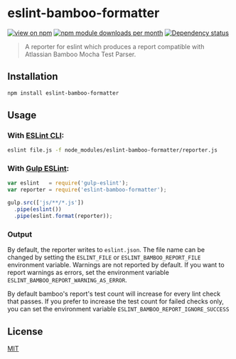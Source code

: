 # eslint-bamboo-formatter
[![view on npm](http://img.shields.io/npm/v/eslint-bamboo-formatter.svg?style=flat)](https://www.npmjs.org/package/eslint-bamboo-formatter)
[![npm module downloads per month](http://img.shields.io/npm/dm/eslint-bamboo-formatter.svg?style=flat)](https://www.npmjs.org/package/eslint-bamboo-formatter)
[![Dependency status](https://david-dm.org/voidberg/eslint-bamboo-formatter.svg?style=flat)](https://david-dm.org/voidberg/eslint-bamboo-formatter)

> A reporter for eslint which produces a report compatible with Atlassian Bamboo Mocha Test Parser.

## Installation

```sh
npm install eslint-bamboo-formatter
```

## Usage

### With [ESLint CLI](http://eslint.org/docs/user-guide/command-line-interface):

```sh
eslint file.js -f node_modules/eslint-bamboo-formatter/reporter.js
```

### With [Gulp ESLint](https://github.com/adametry/gulp-eslint):

```js
var eslint   = require('gulp-eslint');
var reporter = require('eslint-bamboo-formatter');

gulp.src(['js/**/*.js'])
  .pipe(eslint())
  .pipe(eslint.format(reporter));
```

### Output

By default, the reporter writes to `eslint.json`. The file name can be changed by setting the `ESLINT_FILE` or `ESLINT_BAMBOO_REPORT_FILE` environment variable.
Warnings are not reported by default. If you want to report warnings as errors, set the environment variable `ESLINT_BAMBOO_REPORT_WARNING_AS_ERROR`.

By default bamboo's report's test count will increase for every lint check that
passes. If you prefer to increase the test count for failed checks only, you can set the environment variable `ESLINT_BAMBOO_REPORT_IGNORE_SUCCESS`

## License

[MIT](https://github.com/voidberg/eslint-bamboo-formatter/blob/master/LICENSE)
